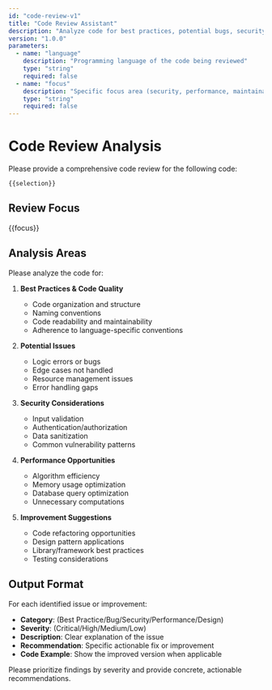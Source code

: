 ```yaml
---
id: "code-review-v1"
title: "Code Review Assistant"
description: "Analyze code for best practices, potential bugs, security issues, and improvement opportunities"
version: "1.0.0"
parameters:
  - name: "language"
    description: "Programming language of the code being reviewed"
    type: "string"
    required: false
  - name: "focus"
    description: "Specific focus area (security, performance, maintainability, or general)"
    type: "string"
    required: false
---
```


# Code Review Analysis

Please provide a comprehensive code review for the following code:

```{{language}}
{{selection}}
```

## Review Focus
{{focus}}

## Analysis Areas

Please analyze the code for:

1. **Best Practices & Code Quality**
   - Code organization and structure
   - Naming conventions
   - Code readability and maintainability
   - Adherence to language-specific conventions

2. **Potential Issues**
   - Logic errors or bugs
   - Edge cases not handled
   - Resource management issues
   - Error handling gaps

3. **Security Considerations**
   - Input validation
   - Authentication/authorization
   - Data sanitization
   - Common vulnerability patterns

4. **Performance Opportunities**
   - Algorithm efficiency
   - Memory usage optimization
   - Database query optimization
   - Unnecessary computations

5. **Improvement Suggestions**
   - Code refactoring opportunities
   - Design pattern applications
   - Library/framework best practices
   - Testing considerations

## Output Format

For each identified issue or improvement:
- **Category**: (Best Practice/Bug/Security/Performance/Design)
- **Severity**: (Critical/High/Medium/Low)
- **Description**: Clear explanation of the issue
- **Recommendation**: Specific actionable fix or improvement
- **Code Example**: Show the improved version when applicable

Please prioritize findings by severity and provide concrete, actionable recommendations.